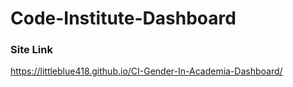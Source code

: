 ﻿# Code-Institute-Dashboard

### Site Link
 https://littleblue418.github.io/CI-Gender-In-Academia-Dashboard/
